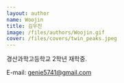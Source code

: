 ```yaml
---
layout: author
name: Woojin
title: 김우진
image: /files/authors/Woojin.gif
cover: /files/covers/twin_peaks.jpeg
---
```


경산과학고등학교 2학년 재학중.

E-mail: genie5741@gmail.com